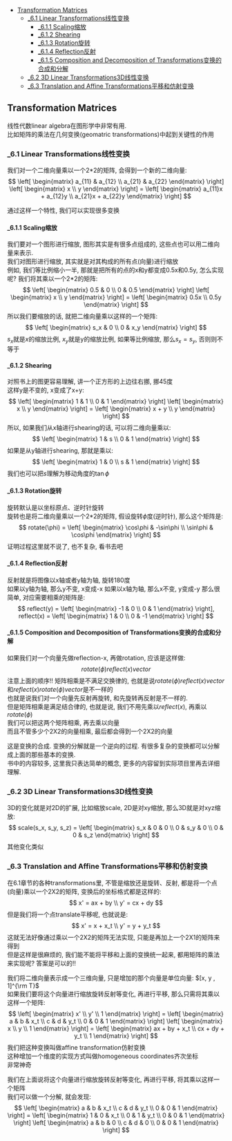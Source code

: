 <!-- TOC -->

- [Transformation Matrices](#transformation-matrices)
  - [_6.1 Linear Transformations线性变换](#_61-linear-transformations线性变换)
    - [_6.1.1 Scaling缩放](#_611-scaling缩放)
    - [_6.1.2 Shearing](#_612-shearing)
    - [_6.1.3 Rotation旋转](#_613-rotation旋转)
    - [_6.1.4 Reflection反射](#_614-reflection反射)
    - [_6.1.5 Composition and Decomposition of Transformations变换的合成和分解](#_615-composition-and-decomposition-of-transformations变换的合成和分解)
  - [_6.2 3D Linear Transformations3D线性变换](#_62-3d-linear-transformations3d线性变换)
  - [_6.3 Translation and Affine Transformations平移和仿射变换](#_63-translation-and-affine-transformations平移和仿射变换)

<!-- /TOC -->

<a id="markdown-transformation-matrices" name="transformation-matrices"></a>
## Transformation Matrices

线性代数linear algebra在图形学中非常有用.  
比如矩阵的乘法在几何变换(geomatric transformations)中起到关键性的作用

<a id="markdown-_61-linear-transformations线性变换" name="_61-linear-transformations线性变换"></a>
### _6.1 Linear Transformations线性变换

我们对一个二维向量乘以一个2*2的矩阵, 会得到一个新的二维向量:
$$
\left[
\begin{matrix}
a_{11} & a_{12} \\
a_{21} & a_{22}
\end{matrix}
\right]
\left[
\begin{matrix}
x \\
y
\end{matrix}
\right] = 
\left[
\begin{matrix}
a_{11}x + a_{12}y \\
a_{21}x + a_{22}y
\end{matrix}
\right]
$$

通过这样一个特性, 我们可以实现很多变换

#### _6.1.1 Scaling缩放

我们要对一个图形进行缩放, 图形其实是有很多点组成的, 这些点也可以用二维向量来表示.  
我们对图形进行缩放, 其实就是对其构成的所有点(向量)进行缩放  
例如, 我们等比例缩小一半, 那就是把所有的点的x和y都变成0.5x和0.5y, 怎么实现呢? 我们将其乘以一个2*2的矩阵:
$$
\left[
\begin{matrix}
0.5 & 0 \\
0 & 0.5
\end{matrix}
\right]
\left[
\begin{matrix}
x \\
y
\end{matrix}
\right] = 
\left[
\begin{matrix}
0.5x \\
0.5y
\end{matrix}
\right]
$$
所以我们要缩放的话, 就把二维向量乘以这样的一个矩阵:
$$
\left[
\begin{matrix}
s_x & 0 \\
0 & x_y
\end{matrix}
\right]
$$
$s_x$就是$x$的缩放比例, $x_y$就是y的缩放比例, 如果等比例缩放, 那么$s_x = s_y$, 否则则不等于

#### _6.1.2 Shearing

对照书上的图更容易理解, 讲一个正方形的上边往右挪, 挪45度  
这样y是不变的, x变成了x+y:
$$
\left[
\begin{matrix}
1 & 1 \\
0 & 1
\end{matrix}
\right]
\left[
\begin{matrix}
x \\
y
\end{matrix}
\right] = 
\left[
\begin{matrix}
x + y \\
y
\end{matrix}
\right]
$$
所以, 如果我们从x轴进行shearing的话, 可以将二维向量乘以:
$$
\left[
\begin{matrix}
1 & s \\
0 & 1
\end{matrix}
\right]
$$
如果是从y轴进行shearing, 那就是乘以:
$$
\left[
\begin{matrix}
1 & 0 \\
s & 1
\end{matrix}
\right]
$$
我们也可以把$s$理解为移动角度的$\tan\phi$

#### _6.1.3 Rotation旋转

旋转默认是以坐标原点、逆时针旋转  
旋转也是将二维向量乘以一个2*2的矩阵, 假设旋转$\phi$度(逆时针), 那么这个矩阵是:
$$
rotate(\phi) = 
\left[
\begin{matrix}
\cos\phi & -\sin\phi \\
\sin\phi & \cos\phi
\end{matrix}
\right]
$$
证明过程这里就不说了, 也不复杂, 看书去吧

#### _6.1.4 Reflection反射

反射就是将图像以x轴或者y轴为轴, 旋转180度  
如果以y轴为轴, 那么y不变, x变成-x
如果以x轴为轴, 那么x不变, y变成-y
那么很简单, 对应需要相乘的矩阵是:
$$
reflect(y) = 
\left[
\begin{matrix}
-1 & 0 \\
0 & 1
\end{matrix}
\right], 
reflect(x) = 
\left[
\begin{matrix}
1 & 0 \\
0 & -1
\end{matrix}
\right]
$$

#### _6.1.5 Composition and Decomposition of Transformations变换的合成和分解

如果我们对一个向量先做reflection-x, 再做rotation, 应该是这样做:
$$
rotate(\phi)reflect(x)vector
$$
注意上面的顺序!!
矩阵相乘是不满足交换律的, 也就是说$rotate(\phi)reflect(x)vector$和$reflect(x)rotate(\phi)vector$是不一样的  
也就是说我们对一个向量先反射再旋转, 和先旋转再反射是不一样的.  
但是矩阵相乘是满足结合律的, 也就是说, 我们不用先乘以$reflect(x)$, 再乘以$rotate(\phi)$  
我们可以把这两个矩阵相乘, 再去乘以向量  
而且不管多少个2X2的向量相乘, 最后都会得到一个2X2的向量

这是变换的合成. 变换的分解就是一个逆向的过程. 有很多复杂的变换都可以分解成上面的那些基本的变换.  
书中的内容较多, 这里我只表达简单的概念, 更多的内容留到实际项目里再去详细理解.

### _6.2 3D Linear Transformations3D线性变换

3D的变化就是对2D的扩展, 比如缩放scale, 2D是对xy缩放, 那么3D就是对xyz缩放:
$$
scale(s_x, s_y, s_z) =
\left[
\begin{matrix}
s_x & 0 & 0 \\
0 & s_y & 0 \\
0 & 0 & s_z
\end{matrix}
\right]
$$
其他变化类似

### _6.3 Translation and Affine Transformations平移和仿射变换

在6.1章节的各种transformations里, 不管是缩放还是旋转、反射, 都是将一个点(向量)乘以一个2X2的矩阵, 变换后的坐标格式都是这样的:
$$
x' = ax + by \\
y' = cx + dy
$$
但是我们将一个点translate平移呢, 也就说是:
$$
x' = x + x_t \\
y' = y + y_t
$$
这就无法好像通过乘以一个2X2的矩阵无法实现, 只能是再加上一个2X1的矩阵来得到  
但是这样是很麻烦的, 我们能不能将平移和上面的变换统一起来, 都用矩阵的乘法来实现呢? 答案是可以的!!

我们将二维向量表示成一个三维向量, 只是增加的那个向量是单位向量: $[x, y , 1]^{\rm T}$  
如果我们要将这个向量进行缩放旋转反射等变化, 再进行平移, 那么只需将其乘以这样一个矩阵:
$$
\left[
\begin{matrix}
x' \\
y' \\
1
\end{matrix}
\right] = 
\left[
\begin{matrix}
a & b & x_t \\
c & d & y_t \\
0 & 0 & 1
\end{matrix}
\right]
\left[
\begin{matrix}
x \\
y \\
1
\end{matrix}
\right] = 
\left[
\begin{matrix}
ax + by + x_t \\
cx + dy + y_t \\
1
\end{matrix}
\right]
$$
我们把这种变换叫做affine transformation仿射变换  
这种增加一个维度的实现方式叫做homogeneous coordinates齐次坐标  
非常神奇

我们在上面说将这个向量进行缩放旋转反射等变化, 再进行平移, 将其乘以这样一个矩阵  
我们可以做一个分解, 就会发现:
$$
\left[
\begin{matrix}
a & b & x_t \\
c & d & y_t \\
0 & 0 & 1
\end{matrix}
\right] = 
\left[
\begin{matrix}
1 & 0 & x_t \\
0 & 1 & y_t \\
0 & 0 & 1
\end{matrix}
\right]
\left[
\begin{matrix}
a & b & 0 \\
c & d & 0 \\
0 & 0 & 1
\end{matrix}
\right]
$$



